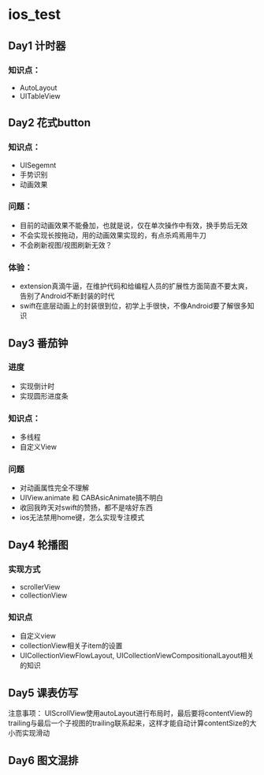 # ios_test
## Day1 计时器
### 知识点：
* AutoLayout
* UITableView
## Day2 花式button
### 知识点：
* UISegemnt
* 手势识别
* 动画效果
### 问题：
* 目前的动画效果不能叠加，也就是说，仅在单次操作中有效，换手势后无效
* 不会实现长按拖动，用的动画效果实现的，有点杀鸡焉用牛刀
* 不会刷新视图/视图刷新无效？
### 体验：
* extension真滴牛逼，在维护代码和给编程人员的扩展性方面简直不要太爽，告别了Android不断封装的时代
* swift在底层动画上的封装很到位，初学上手很快，不像Android要了解很多知识

## Day3 番茄钟
### 进度
* 实现倒计时
* 实现圆形进度条
### 知识点：
* 多线程
* 自定义View 
### 问题
* 对动画属性完全不理解
* UIView.animate 和 CABAsicAnimate搞不明白
* 收回我昨天对swift的赞扬，都不是啥好东西
* ios无法禁用home键，怎么实现专注模式

## Day4 轮播图
### 实现方式
* scrollerView
* collectionView
### 知识点
* 自定义view
* collectionView相关子item的设置
* UICollectionViewFlowLayout, UICollectionViewCompositionalLayout相关的知识


## Day5 课表仿写

注意事项：
UIScrollView使用autoLayout进行布局时，最后要将contentView的trailing与最后一个子视图的trailing联系起来，这样才能自动计算contentSize的大小而实现滑动


## Day6 图文混排

